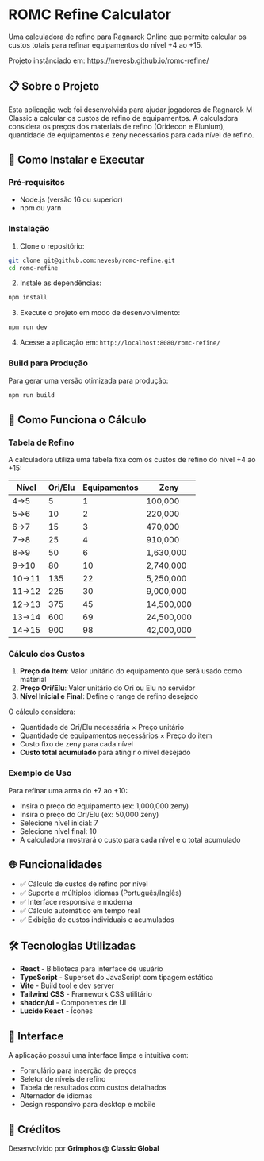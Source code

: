 # ROMC Refine Calculator

Uma calculadora de refino para Ragnarok Online que permite calcular os custos totais para refinar equipamentos do nível +4 ao +15.

Projeto instânciado em: https://nevesb.github.io/romc-refine/

## 📋 Sobre o Projeto

Esta aplicação web foi desenvolvida para ajudar jogadores de Ragnarok M Classic a calcular os custos de refino de equipamentos. A calculadora considera os preços dos materiais de refino (Oridecon e Elunium), quantidade de equipamentos e zeny necessários para cada nível de refino.

## 🚀 Como Instalar e Executar

### Pré-requisitos

- Node.js (versão 16 ou superior)
- npm ou yarn

### Instalação

1. Clone o repositório:
```bash
git clone git@github.com:nevesb/romc-refine.git
cd romc-refine
```

2. Instale as dependências:
```bash
npm install
```

3. Execute o projeto em modo de desenvolvimento:
```bash
npm run dev
```

4. Acesse a aplicação em: `http://localhost:8080/romc-refine/`

### Build para Produção

Para gerar uma versão otimizada para produção:

```bash
npm run build
```

## 🧮 Como Funciona o Cálculo

### Tabela de Refino

A calculadora utiliza uma tabela fixa com os custos de refino do nível +4 ao +15:

| Nível | Ori/Elu | Equipamentos | Zeny |
|-------|---------|--------------|------|
| 4→5   | 5       | 1            | 100,000 |
| 5→6   | 10      | 2            | 220,000 |
| 6→7   | 15      | 3            | 470,000 |
| 7→8   | 25      | 4            | 910,000 |
| 8→9   | 50      | 6            | 1,630,000 |
| 9→10  | 80      | 10           | 2,740,000 |
| 10→11 | 135     | 22           | 5,250,000 |
| 11→12 | 225     | 30           | 9,000,000 |
| 12→13 | 375     | 45           | 14,500,000 |
| 13→14 | 600     | 69           | 24,500,000 |
| 14→15 | 900     | 98           | 42,000,000 |

### Cálculo dos Custos

1. **Preço do Item**: Valor unitário do equipamento que será usado como material
2. **Preço Ori/Elu**: Valor unitário do Ori ou Elu no servidor
3. **Nível Inicial e Final**: Define o range de refino desejado

O cálculo considera:
- Quantidade de Ori/Elu necessária × Preço unitário
- Quantidade de equipamentos necessários × Preço do item
- Custo fixo de zeny para cada nível
- **Custo total acumulado** para atingir o nível desejado

### Exemplo de Uso

Para refinar uma arma do +7 ao +10:
- Insira o preço do equipamento (ex: 1,000,000 zeny)
- Insira o preço do Ori/Elu (ex: 50,000 zeny)
- Selecione nível inicial: 7
- Selecione nível final: 10
- A calculadora mostrará o custo para cada nível e o total acumulado

## 🌐 Funcionalidades

- ✅ Cálculo de custos de refino por nível
- ✅ Suporte a múltiplos idiomas (Português/Inglês)
- ✅ Interface responsiva e moderna
- ✅ Cálculo automático em tempo real
- ✅ Exibição de custos individuais e acumulados

## 🛠️ Tecnologias Utilizadas

- **React** - Biblioteca para interface de usuário
- **TypeScript** - Superset do JavaScript com tipagem estática
- **Vite** - Build tool e dev server
- **Tailwind CSS** - Framework CSS utilitário
- **shadcn/ui** - Componentes de UI
- **Lucide React** - Ícones

## 📱 Interface

A aplicação possui uma interface limpa e intuitiva com:
- Formulário para inserção de preços
- Seletor de níveis de refino
- Tabela de resultados com custos detalhados
- Alternador de idiomas
- Design responsivo para desktop e mobile

## 🎯 Créditos

Desenvolvido por **Grimphos @ Classic Global**

